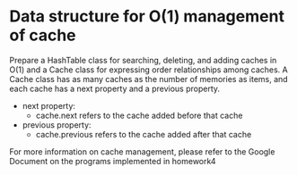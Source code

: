 # Data structure for O(1) management of cache
Prepare a HashTable class for searching, deleting, and adding caches in O(1) and a Cache class for expressing order relationships among caches.
A Cache class has as many caches as the number of memories as items, and each cache has a next property and a previous property.
* next property:
  * cache.next refers to the cache added before that cache
* previous property:
  * cache.previous refers to the cache added after that cache

For more information on cache management, please refer to the Google Document on the programs implemented in homework4